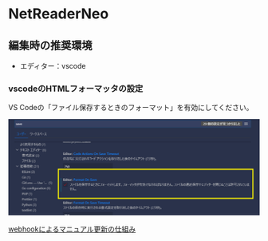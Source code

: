 # NetReaderNeo

## 編集時の推奨環境
- エディター：vscode 

### vscodeのHTMLフォーマッタの設定

VS Codeの「ファイル保存するときのフォーマット」を有効にしてください。

![自動フォーマッタの設定](html-formatter-on-vscode.png)


[webhookによるマニュアル更新の仕組み](https://gist.github.com/ks-developer/2a40c4db0f90220cc6f93b1b1432d1cc)
